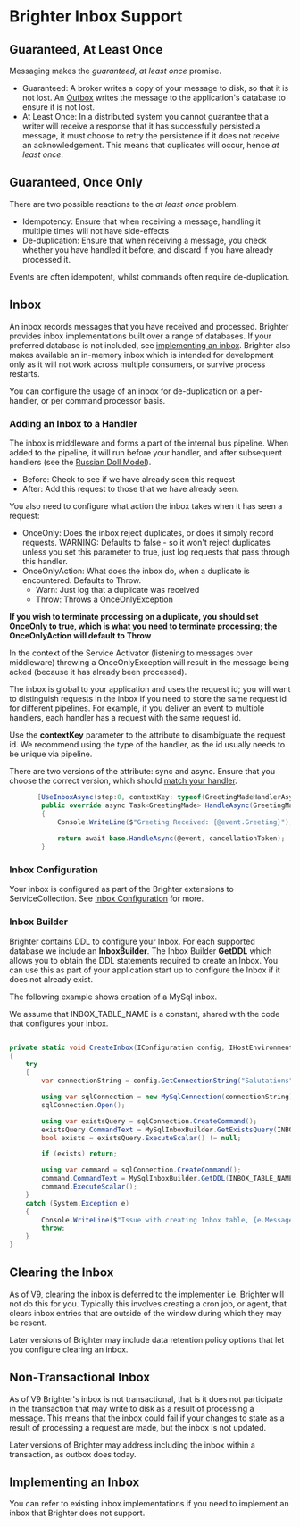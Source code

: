 # Brighter Inbox Support

## Guaranteed, At Least Once

Messaging makes the *guaranteed, at least once* promise.

- Guaranteed: A broker writes a copy of your message to disk, so that it is not lost. An [Outbox](/contents/OutboxPattern.md) writes the message to the application's database to ensure it is not lost.
- At Least Once: In a distributed system you cannot guarantee that a writer will receive a response that it has successfully persisted a message, it must choose to retry the persistence if it does not receive an acknowledgement. This means that duplicates will occur, hence *at least once*.

## Guaranteed, Once Only

There are two possible reactions to the *at least once* problem.

- Idempotency: Ensure that when receiving a message, handling it multiple times will not have side-effects
- De-duplication: Ensure that when receiving a message, you check whether you have handled it before, and discard if you have already processed it.

Events are often idempotent, whilst commands often require de-duplication.

## Inbox

An inbox records messages that you have received and processed. Brighter provides inbox implementations built over a range of databases. If your preferred database is not included, see [implementing an inbox](#implementing-an-inbox). Brighter also makes available an in-memory inbox which is intended for development only as it will not work across multiple consumers, or survive process restarts.

You can configure the usage of an inbox for de-duplication on a per-handler, or per command processor basis.

### Adding an Inbox to a Handler

The inbox is middleware and forms a part of the internal bus pipeline. When added to the pipeline, it will run before your handler, and after subsequent handlers (see the [Russian Doll Model](/contents/BuildingAnAsyncPipeline.md)).

- Before: Check to see if we have already seen this request
- After: Add this request to those that we have already seen.

You also need to configure what action the inbox takes when it has seen a request:

- OnceOnly: Does the inbox reject duplicates, or does it simply record requests. WARNING: Defaults to false - so it won't reject duplicates unless you set this parameter to true, just log requests that pass through this handler.
- OnceOnlyAction: What does the inbox do, when a duplicate is encountered. Defaults to Throw.
    - Warn: Just log that a duplicate was received
    - Throw: Throws a OnceOnlyException	

**If you wish to terminate processing on a duplicate, you should set OnceOnly to true, which is what you need to terminate processing; the OnceOnlyAction will default to Throw**

In the context of the Service Activator (listening to messages over middleware) throwing a OnceOnlyException will result in the message being acked (because it has already been processed).

The inbox is global to your application and uses the request id; you will want to distinguish requests in the inbox if you need to store the same request id for different pipelines. For example, if you deliver an event to multiple handlers, each handler has a request with the same request id. 

Use the **contextKey** parameter to the attribute to disambiguate the request id. We recommend using the type of the handler, as the id usually needs to be unique via pipeline.

There are two versions of the attribute: sync and async. Ensure that you choose the correct version, which should [match your handler](/contents/DispatchingARequest.md#pipelines-must-be-homogeneous).

``` csharp
       [UseInboxAsync(step:0, contextKey: typeof(GreetingMadeHandlerAsync), onceOnly: true )]
        public override async Task<GreetingMade> HandleAsync(GreetingMade @event, CancellationToken cancellationToken = default(CancellationToken))
        {    
            Console.WriteLine($"Greeting Received: {@event.Greeting}");
            
            return await base.HandleAsync(@event, cancellationToken);
        }
```

### Inbox Configuration

Your inbox is configured as part of the Brighter extensions to ServiceCollection. See [Inbox Configuration](/contents/BrighterBasicConfiguration.md#inbox) for more.

### Inbox Builder

Brighter contains DDL to configure your Inbox. For each supported database we include an **InboxBuilder**. The Inbox Builder **GetDDL** which allows you to obtain the DDL statements required to create an Inbox. You can use this as part of your application start up to configure the Inbox if it does not already exist.

The following example shows creation of a MySql inbox.

We assume that INBOX_TABLE_NAME is a constant, shared with the code that configures your inbox.

``` csharp

private static void CreateInbox(IConfiguration config, IHostEnvironment env)
{
    try
    {
        var connectionString = config.GetConnectionString("Salutations")

        using var sqlConnection = new MySqlConnection(connectionString);
        sqlConnection.Open();

        using var existsQuery = sqlConnection.CreateCommand();
        existsQuery.CommandText = MySqlInboxBuilder.GetExistsQuery(INBOX_TABLE_NAME);
        bool exists = existsQuery.ExecuteScalar() != null;

        if (exists) return;

        using var command = sqlConnection.CreateCommand();
        command.CommandText = MySqlInboxBuilder.GetDDL(INBOX_TABLE_NAME);
        command.ExecuteScalar();
    }
    catch (System.Exception e)
    {
        Console.WriteLine($"Issue with creating Inbox table, {e.Message}");
        throw;
    }
}

```

## Clearing the Inbox

As of V9, clearing the inbox is deferred to the implementer i.e. Brighter will not do this for you. Typically this involves creating a cron job, or agent, that clears inbox entries that are outside of the window during which they may be resent.

Later versions of Brighter may include data retention policy options that let you configure clearing an inbox.

## Non-Transactional Inbox

As of V9 Brighter's inbox is not transactional, that is it does not participate in the transaction that may write to disk as a result of processing a message. This means that the inbox could fail if your changes to state as a result of processing a request are made, but the inbox is not updated.

Later versions of Brighter may address including the inbox within a transaction, as outbox does today.

## Implementing an Inbox

You can refer to existing inbox implementations if you need to implement an inbox that Brighter does not support.

